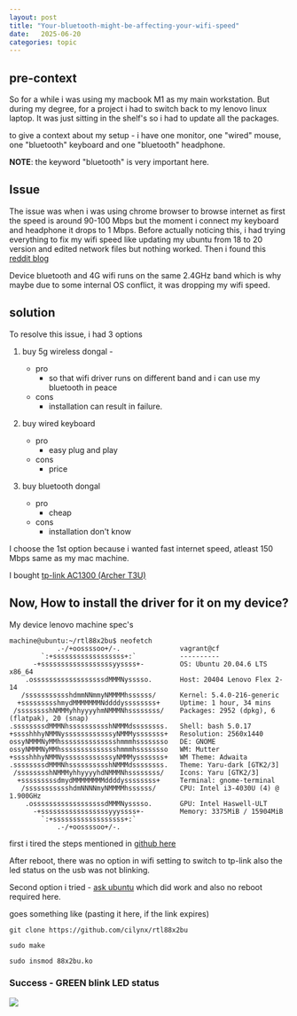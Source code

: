```yaml
---
layout: post
title: "Your-bluetooth-might-be-affecting-your-wifi-speed"
date:   2025-06-20
categories: topic 
---
```


## pre-context
So for a while i was using my macbook M1 as my main workstation. But during my degree, for a project 
i had to switch back to my lenovo linux laptop. It was just sitting in the shelf's so i had to update all the packages.

to give a context about my setup - i have one monitor, one "wired" mouse, one "bluetooth" keyboard and
one "bluetooth" headphone. 

**NOTE**: the keyword "bluetooth" is very important here.

## Issue
The issue was when i was using chrome browser to browse internet as first the speed is around 90-100 Mbps but  the moment i connect my keyboard and headphone it drops to 1 Mbps. Before actually noticing this, i had trying everything to fix my wifi speed like updating my ubuntu from 18 to 20 version and edited network files but nothing worked. Then i found this [reddit blog](https://www.reddit.com/r/linuxquestions/comments/1dz2bgx/playing_audio_through_bluetooth_drops_or_slows/?utm_source=share&utm_medium=web3x&utm_name=web3xcss&utm_term=1&utm_content=share_button)


Device bluetooth and 4G wifi runs on the same 2.4GHz band which is why maybe due to some internal OS conflict, it was dropping my wifi speed.

## solution
To resolve this issue, i had 3 options
1. buy 5g wireless dongal - 
	- pro
		- so that wifi driver runs on different band and i can use my bluetooth in peace
	- cons
		- installation can result in failure.
		
2. buy wired keyboard
	- pro
		- easy plug and play
	- cons
		- price

3. buy bluetooth dongal
	- pro
		- cheap
	- cons
		- installation don't know


I choose the 1st option because i wanted fast internet speed, atleast 150 Mbps same as my mac machine.

I bought [tp-link AC1300 (Archer T3U)](https://www.amazon.de/-/en/TP-Link-T3U-Adapter-802-11ac-supports/dp/B07M69276N?th=1)


## Now, How to install the driver for it on my device?

My device lenovo machine spec's  

```
machine@ubuntu:~/rtl88x2bu$ neofetch 
            .-/+oossssoo+/-.               vagrant@cf 
        `:+ssssssssssssssssss+:`           ---------- 
      -+ssssssssssssssssssyyssss+-         OS: Ubuntu 20.04.6 LTS x86_64 
    .ossssssssssssssssssdMMMNysssso.       Host: 20404 Lenovo Flex 2-14 
   /ssssssssssshdmmNNmmyNMMMMhssssss/      Kernel: 5.4.0-216-generic 
  +ssssssssshmydMMMMMMMNddddyssssssss+     Uptime: 1 hour, 34 mins 
 /sssssssshNMMMyhhyyyyhmNMMMNhssssssss/    Packages: 2952 (dpkg), 6 (flatpak), 20 (snap) 
.ssssssssdMMMNhsssssssssshNMMMdssssssss.   Shell: bash 5.0.17 
+sssshhhyNMMNyssssssssssssyNMMMysssssss+   Resolution: 2560x1440 
ossyNMMMNyMMhsssssssssssssshmmmhssssssso   DE: GNOME 
ossyNMMMNyMMhsssssssssssssshmmmhssssssso   WM: Mutter 
+sssshhhyNMMNyssssssssssssyNMMMysssssss+   WM Theme: Adwaita 
.ssssssssdMMMNhsssssssssshNMMMdssssssss.   Theme: Yaru-dark [GTK2/3] 
 /sssssssshNMMMyhhyyyyhdNMMMNhssssssss/    Icons: Yaru [GTK2/3] 
  +sssssssssdmydMMMMMMMMddddyssssssss+     Terminal: gnome-terminal 
   /ssssssssssshdmNNNNmyNMMMMhssssss/      CPU: Intel i3-4030U (4) @ 1.900GHz 
    .ossssssssssssssssssdMMMNysssso.       GPU: Intel Haswell-ULT 
      -+sssssssssssssssssyyyssss+-         Memory: 3375MiB / 15904MiB 
        `:+ssssssssssssssssss+:`
            .-/+oossssoo+/-.                                       

```

first i tired the steps mentioned in [github here](https://gist.github.com/julianlam/0ce7692ca10fb91970b6693bc02587ce)

After reboot, there was no option in wifi setting to switch to tp-link also the led status on the usb was not 
blinking.


Second option i tried - [ask ubuntu](https://askubuntu.com/a/1392223) which did work and also no reboot required here.

goes something like (pasting it here, if the link expires)
```
git clone https://github.com/cilynx/rtl88x2bu

sudo make

sudo insmod 88x2bu.ko

```

### Success - GREEN blink LED status

<img src="https://uc96208b84d290d001ff81bade18.previews.dropboxusercontent.com/p/thumb/ACr3KOUkPsa68DK5_jscrxcX4cKHtfOV21EVr48bV1AOA6aRYJu5_BQa04Gfbs_lMYaUDHSpo6phYIuoX8vt9GRKzPP3ffgdSIRJ09O3njCtO3U1GJY0R579T-zMMY940LxXSljboQjXjg9UK2Z_acbfqx0O3tdfnITc_us2rjHJkJU43HBkVKu6T0coyruWjaNfF5tH7IWvylhYDhma9Oo1nmmX-6XVLggT1GyhKmxAP5WjyiNzYYuStcOjD1qkrDnPgHnsBmmz7dwlHHky1f8yyLbiUen0HSp9_KYmqXyqAqWHOTBqGzfam7WoRqp-SC5VgPXQdnVnRMf1q29Eedl84Rn_itIWrQHcorWNtdywYD7ZU9TfkWpsKjMiihzjf7I/p.jpeg?is_prewarmed=true" />

 